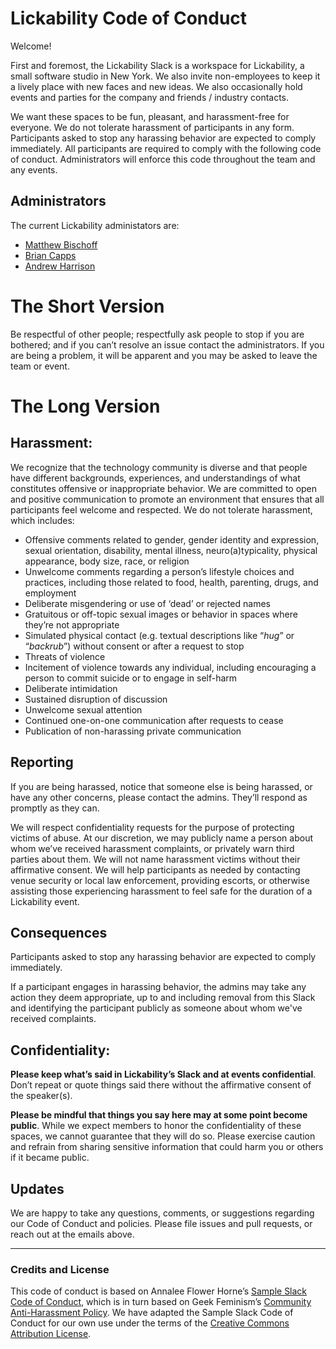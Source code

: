 # Lickability Code of Conduct

Welcome!

First and foremost, the Lickability Slack is a workspace for Lickability, a small software studio in New York. We also invite non-employees to keep it a lively place with new faces and new ideas. We also occasionally hold events and parties for the company and friends / industry contacts.

We want these spaces to be fun, pleasant, and harassment-free for everyone. We do not tolerate harassment of participants in any form. Participants asked to stop any harassing behavior are expected to comply immediately.
All participants are required to comply with the following code of conduct. Administrators will enforce this code throughout the team and any events. 

## Administrators

The current Lickability administators are:
* [Matthew Bischoff](mailto:matt@lickability.com)
* [Brian Capps](mailto:brian@lickability.com)
* [Andrew Harrison](mailto:andrew@lickability.com)

# The Short Version

Be respectful of other people; respectfully ask people to stop if you are bothered; and if you can’t resolve an issue contact the administrators. If you are being a problem, it will be apparent and you may be asked to leave the team or event.

# The Long Version

## Harassment:

We recognize that the technology community is diverse and that people have different backgrounds, experiences, and understandings of what constitutes offensive or inappropriate behavior. We are committed to open and positive communication to promote an environment that ensures that all participants feel welcome and respected. We do not tolerate harassment, which includes:

* Offensive comments related to gender, gender identity and expression, sexual orientation, disability, mental illness, neuro(a)typicality, physical appearance, body size, race, or religion
* Unwelcome comments regarding a person’s lifestyle choices and practices, including those related to food, health, parenting, drugs, and employment
* Deliberate misgendering or use of ‘dead’ or rejected names
* Gratuitous or off-topic sexual images or behavior in spaces where they’re not appropriate
* Simulated physical contact (e.g. textual descriptions like “*hug*” or “*backrub*”) without consent or after a request to stop
* Threats of violence
* Incitement of violence towards any individual, including encouraging a person to commit suicide or to engage in self-harm
* Deliberate intimidation
* Sustained disruption of discussion
* Unwelcome sexual attention
* Continued one-on-one communication after requests to cease
* Publication of non-harassing private communication

## Reporting

If you are being harassed, notice that someone else is being harassed, or have any other concerns, please contact the admins. They’ll respond as promptly as they can.

We will respect confidentiality requests for the purpose of protecting victims of abuse. At our discretion, we may publicly name a person about whom we’ve received harassment complaints, or privately warn third parties about them. We will not name harassment victims without their affirmative consent. We will help participants as needed by contacting venue security or local law enforcement, providing escorts, or otherwise assisting those experiencing harassment to feel safe for the duration of a Lickability event.

## Consequences

Participants asked to stop any harassing behavior are expected to comply immediately.

If a participant engages in harassing behavior, the admins may take any action they deem appropriate, up to and including removal from this Slack and identifying the participant publicly as someone about whom we've received complaints.

## Confidentiality:

**Please keep what’s said in Lickability’s Slack and at events confidential**. Don’t repeat or quote things said there without the affirmative consent of the speaker(s).

**Please be mindful that things you say here may at some point become public**. While we expect members to honor the confidentiality of these spaces, we cannot guarantee that they will do so. Please exercise caution and refrain from sharing sensitive information that could harm you or others if it became public.

## Updates

We are happy to take any questions, comments, or suggestions regarding our Code of Conduct and policies. Please file issues and pull requests, or reach out at the emails above.

---

### Credits and License

This code of conduct is based on Annalee Flower Horne’s [Sample Slack Code of Conduct](https://gist.github.com/annalee/2cddeff11357c3a8a613583ebca4dc17), which is in turn based on Geek Feminism’s [Community Anti-Harassment Policy](http://geekfeminism.wikia.com/wiki/Community_anti-harassment/Policy). We have adapted the Sample Slack Code of Conduct for our own use under the terms of the [Creative Commons Attribution License](https://creativecommons.org/licenses/by/4.0/).
